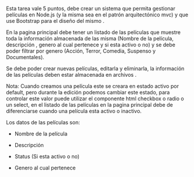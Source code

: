 Esta tarea vale 5 puntos, debe crear un sistema que permita gestionar películas en Node.js (y la misma sea en el patrón arquitectónico mvc) y que use Bootstrap para el diseño del mismo .

En la pagina principal debe tener un listado de las películas que muestre toda la información almacenada de las misma (Nombre de la película, descripción , genero al cual pertenece y si esta activo o no) y se debe poder filtrar por genero (Acción, Terror, Comedia, Suspenso y Documentales).

Se debe poder crear nuevas películas, editarla y eliminarla, la información de las películas deben estar almacenada en archivos .

Nota: Cuando creamos una película este se creara en estado activo por default, pero durante la edición podemos cambiar este estado, para controlar este valor puede utilizar el componente html checkbox o radio o un select, en el listado de las películas en la pagina principal debe de diferenciarse cuando una película esta activo o inactivo.

Los datos de las películas son:

- Nombre de la película

- Descripción

- Status (Si esta activo o no)

- Genero al cual pertenece
